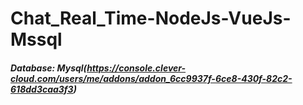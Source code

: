 # Chat_Real_Time-NodeJs-VueJs-Mssql

##### Database: Mysql(https://console.clever-cloud.com/users/me/addons/addon_6cc9937f-6ce8-430f-82c2-618dd3caa3f3)
